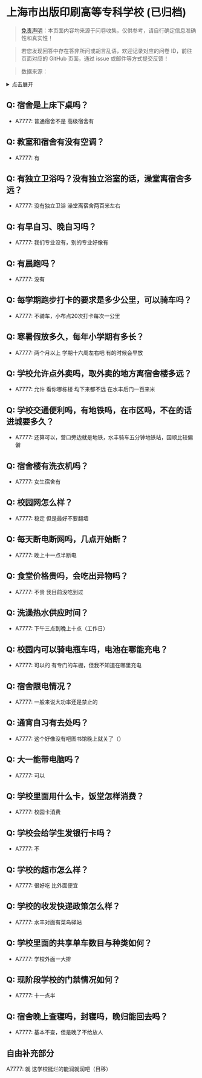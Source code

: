 # 上海市出版印刷高等专科学校 (已归档)

> [免责声明](https://colleges.chat/#_3)：本页面内容均来源于问卷收集，仅供参考，请自行确定信息准确性和真实性！

> 若您发现回答中存在答非所问或胡言乱语，欢迎记录对应的问卷 ID，前往页面对应的 GitHub 页面，通过 issue 或邮件等方式提交反馈！

> 数据来源：

<details><summary>点击展开</summary>
<ul>
<li>A7777: africa.wildman@gmail.com (2022 年 06 月)</li>
</ul>
</details>

## Q: 宿舍是上床下桌吗？

- A7777: 普通宿舍不是 高级宿舍有

## Q: 教室和宿舍有没有空调？

- A7777: 有

## Q: 有独立卫浴吗？没有独立浴室的话，澡堂离宿舍多远？

- A7777: 没有独立卫浴 澡堂离宿舍两百米左右

## Q: 有早自习、晚自习吗？

- A7777: 我们专业没有，别的专业好像有

## Q: 有晨跑吗？

- A7777: 没有

## Q: 每学期跑步打卡的要求是多少公里，可以骑车吗？

- A7777: 不骑车，小布点20次打卡每次一公里

## Q: 寒暑假放多久，每年小学期有多长？

- A7777: 两个月以上 学期十六周左右吧 有的时候会早放

## Q: 学校允许点外卖吗，取外卖的地方离宿舍楼多远？

- A7777: 允许 看你哪栋楼 均下来都不远 在水丰后门一百来米

## Q: 学校交通便利吗，有地铁吗，在市区吗，不在的话进城要多久？

- A7777: 还算可以，营口旁边就是地铁，水丰骑车五分钟地铁站，国顺比较偏僻

## Q: 宿舍楼有洗衣机吗？

- A7777: 女生宿舍有

## Q: 校园网怎么样？

- A7777: 稳定 但是最好不要翻墙

## Q: 每天断电断网吗，几点开始断？

- A7777: 晚上十一点半断电

## Q: 食堂价格贵吗，会吃出异物吗？

- A7777: 不贵 我目前没吃到过

## Q: 洗澡热水供应时间？

- A7777: 下午三点到晚上十点（工作日）

## Q: 校园内可以骑电瓶车吗，电池在哪能充电？

- A7777: 可以的 有专门的车棚，但我不知道在哪里充电

## Q: 宿舍限电情况？

- A7777: 一般来说大功率还是禁止的

## Q: 通宵自习有去处吗？

- A7777: 这个好像没有吧图书馆晚上就关了（）

## Q: 大一能带电脑吗？

- A7777: 可以

## Q: 学校里面用什么卡，饭堂怎样消费？

- A7777: 校园卡消费

## Q: 学校会给学生发银行卡吗？

- A7777: 不

## Q: 学校的超市怎么样？

- A7777: 很好吃 比外面便宜

## Q: 学校的收发快递政策怎么样？

- A7777: 水丰对面有菜鸟驿站

## Q: 学校里面的共享单车数目与种类如何？

- A7777: 学校外面一大排

## Q: 现阶段学校的门禁情况如何？

- A7777: 十一点半

## Q: 宿舍晚上查寝吗，封寝吗，晚归能回去吗？

- A7777: 基本不查，但是晚了不给放人

## 自由补充部分

A7777: 就 这学校挺烂的能润就润吧（目移）